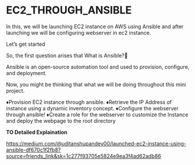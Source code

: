 # EC2_THROUGH_ANSIBLE


In this, we will be launching EC2 instance on AWS using Ansible and after launching we will be configuring webserver in ec2 instance.


Let’s get started



So, the first question arises that What is Ansible?🤔

Ansible is an open-source automation tool and used to provision, configure, and deployment.

Now, you might be thinking that what we will be doing throughout this mini project.



♦️Provision EC2 instance through ansible.
♦️Retrieve the IP Address of instance using a dynamic inventory concept.
♦️Configure the webserver through ansible!
♦️Create a role for the webserver to customize the Instance and deploy the webpage to the root directory


**TO Detailed Explaination**

https://medium.com/@uditanshupandey00/launched-ec2-instance-using-ansible-df670c1f2fb8?source=friends_link&sk=1c277f93705e5824e9ea3f4ad62adb86
